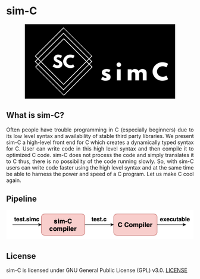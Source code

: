 # sim-C

<p align="center">
  <img src="./logo.png" height="200">
</p>

## What is sim-C?

<p align="justify">Often people have trouble programming in C (especially beginners) due to its low level syntax and availability of stable third party libraries. We present sim-C a high-level front end for C which creates a dynamically typed syntax for C. User can write code in this high level syntax and then compile it to optimized C code. sim-C does not process the code and simply translates it to C thus, there is no possibility of the code running slowly. So, with sim-C users can write code faster using the high level syntax and at the same time be able to harness the power and speed of a C program. Let us make C cool again.</p>

## Pipeline

<p align="center">
  <img src="./simc-pipeline.png">
</p>

## License

sim-C is licensed under GNU General Public License (GPL) v3.0. [LICENSE](./LICENSE)
